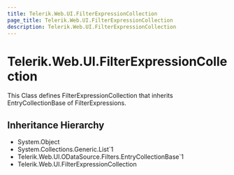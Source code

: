 ```yaml
---
title: Telerik.Web.UI.FilterExpressionCollection
page_title: Telerik.Web.UI.FilterExpressionCollection
description: Telerik.Web.UI.FilterExpressionCollection
---
```


# Telerik.Web.UI.FilterExpressionCollection

This Class defines FilterExpressionCollection that inherits
            EntryCollectionBase of FilterExpressions.

## Inheritance Hierarchy

* System.Object
* System.Collections.Generic.List`1
* Telerik.Web.UI.ODataSource.Filters.EntryCollectionBase`1
* Telerik.Web.UI.FilterExpressionCollection

